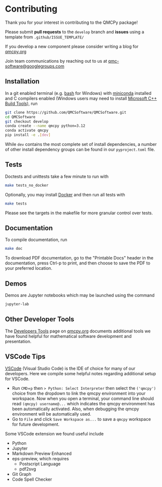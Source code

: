 # Contributing

Thank you for your interest in contributing to the QMCPy package!

Please submit **pull requests** to the `develop` branch and **issues** using a template from `.github/ISSUE_TEMPLATE/`

If you develop a new component please consider writing a blog for [qmcpy.org](https://qmcpy.org)

Join team communications by reaching out to us at [qmc-software@googlegroups.com](mailto:qmc-software@googlegroups.com)

## Installation

In a git enabled terminal (e.g. [bash](https://gitforwindows.org/) for Windows) with [miniconda](https://docs.conda.io/en/latest/miniconda.html) installed and C compilers enabled (Windows users may need to install [Microsoft C++ Build Tools](https://visualstudio.microsoft.com/visual-cpp-build-tools/)), run

~~~bash
git clone https://github.com/QMCSoftware/QMCSoftware.git
cd QMCSoftware
git checkout develop
conda create --name qmcpy python=3.12
conda activate qmcpy
pip install -e .[dev]
~~~

While `dev` contains the most complete set of install dependencies, a number of other install dependency groups can be found in our `pyproject.toml` file.

## Tests

Doctests and unittests take a few minute to run with

~~~bash
make tests_no_docker
~~~

Optionally, you may install [Docker](https://www.docker.com/products/docker-desktop/) and then run all tests with

~~~bash
make tests
~~~

Please see the targets in the makefile for more granular control over tests. 

## Documentation

To compile documentation, run

```bash 
make doc
```

To download PDF documentation, go to the "Printable Docs" header in the documentation, press Ctrl-p to print, and then choose to save the PDF to your preferred location.

## Demos

Demos are Jupyter notebooks which may be launched using the command

~~~bash
jupyter-lab
~~~

## Other Developer Tools

The [Developers Tools](https://qmcpy.org/references-for-python-and-mathematical-software-development/) page on [qmcpy.org](https://qmcpy.org) documents additional tools we have found helpful for mathematical software development and presentation.

## VSCode Tips

[VSCode](https://code.visualstudio.com) (Visual Studio Code) is the IDE of choice for many of our developers. Here we compile some helpful notes regarding additional setup for VSCode.

- Run `CMD`+`p` then `> Python: Select Interpreter` then select the `('qmcpy')` choice from the dropdown to link the qmcpy environment into your workspace. Now when you open a terminal, your command line should read `(qmcpy) username@...` which indicates the qmcpy environment has been automatically activated. Also, when debugging the qmcpy environment will be automatically used.
- Go to `File` and click `Save Workspace as...` to save a `qmcpy` workspace for future development.

Some VSCode extension we found useful include

- Python
- Jupyter
- Markdown Preview Enhanced
- eps-preview, which requires
    - Postscript Language
    - pdf2svg
- Git Graph
- Code Spell Checker
